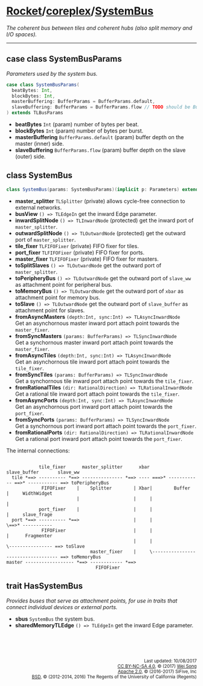 [Rocket](../Readme.md)/[coreplex](../coreplex.md)/[SystemBus](https://github.com/freechipsproject/rocket-chip/blob/master/src/main/scala/coreplex/SystemBus.scala)
========================
*The coherent bus between tiles and coherent hubs (also split memory and I/O spaces).*

**********************

## case class SystemBusParams
*Parameters used by the system bus.*

~~~scala
case class SystemBusParams(
  beatBytes: Int,
  blockBytes: Int,
  masterBuffering: BufferParams = BufferParams.default,
  slaveBuffering: BufferParams = BufferParams.flow // TODO should be BufferParams.none on BCE
) extends TLBusParams
~~~

+ **beatBytes** `Int` (param) number of bytes per beat.
+ **blockBytes** `Int` (param) number of bytes per burst.
+ **masterBuffering** `BufferParams.default` (param) buffer depth on the master (inner) side.
+ **slaveBuffering** `BufferParams.flow` (param) buffer depth on the slave (outer) side.

## class SystemBus

~~~scala
class SystemBus(params: SystemBusParams)(implicit p: Parameters) extends TLBusWrapper(params)
~~~

+ **master_splitter** `TLSplitter` (private) allows cycle-free connection to external networks.
+ **busView** `() => TLEdgeIn` get the inward Edge parameter.
+ **inwardSplitNode** `() => TLInwardNode` (protected) get the inward port of `master_splitter`.
+ **outwardSplitNode** `() => TLOutwardNode` (protected) get the outward port of `master_splitter`.
+ **tile_fixer** `TLFIFOFixer` (private) FIFO fixer for tiles.
+ **port_fixer** `TLFIFOFixer` (private) FIFO fixer for ports.
+ **master_fixer** `TLFIFOFixer` (private) FIFO fixer for masters.
+ **toSplitSlaves** `() => TLOutwardNode` get the outward port of `master_splitter`.
+ **toPeripheryBus** `() => TLOutwardNode` get the outward port of `slave_ww` as attachment point for peripheral bus.
+ **toMemoryBus** `() => TLOutwardNode` get the outward port of `xbar` as attachment point for memory bus.
+ **toSlave** `() => TLOutwardNode` get the outward port of `slave_buffer` as attachment point for slaves.
+ **fromAsyncMasters** `(depth:Int, sync:Int) => TLAsyncInwardNode`<br>
  Get an asynchornous master inward port attach point towards the `master_fixer`.
+ **fromSyncMasters** `(params: BufferParams) => TLSyncInwardNode`<br>
  Get a synchornous master inward port attach point towards the `master_fixer`.
+ **fromAsyncTiles** `(depth:Int, sync:Int) => TLAsyncInwardNode`<br>
  Get an asynchornous tile inward port attach point towards the `tile_fixer`.
+ **fromSyncTiles** `(params: BufferParams) => TLSyncInwardNode`<br>
  Get a synchornous tile inward port attach point towards the `tile_fixer`.
+ **fromRationalTiles** `(dir: RationalDirection) => TLRationalInwardNode`<br>
  Get a rational tile inward port attach point towards the `tile_fixer`.
+ **fromAsyncPorts** `(depth:Int, sync:Int) => TLAsyncInwardNode`<br>
  Get an asynchornous port inward port attach point towards the `port_fixer`.
+ **fromSyncPorts** `(params: BufferParams) => TLSyncInwardNode`<br>
  Get a synchornous port inward port attach point towards the `port_fixer`.
+ **fromRationalPorts** `(dir: RationalDirection) => TLRationalInwardNode`<br>
  Get a rational port inward port attach point towards the `port_fixer`.

The internal connections:
~~~

            tile_fixer      master_splitter      xbar       slave_buffer       slave_ww
  tile *==> ---------- *==> --------------- *==> ---- ===>* ------------ ==>* ----------- ==> toPeripheryBus
             FIFOFixer    |    Splitter        | Xbar|        Buffer    |     WidthWidget
                          |                    |     |                  |
            port_fixer    |                    |     |                  |     slave_frage
  port *==> ---------- *==>                    |     |                  \==>* -----------
             FIFOFixer                         |     |                  |      Fragmenter
                                               |     |                  \---------------- ==> toSlave
                               master_fixer    |     \----------------------------------- ==> toMemoryBus
master ------------------ *==> ------------ *==>
                                 FIFOFixer
~~~

## trait HasSystemBus
*Provides buses that serve as attachment points, for use in traits that connect individual devices or external ports.*

+ **sbus** `SystemBus` the system bus.
+ **sharedMemoryTLEdge** `() => TLEdgeIn` get the inward Edge parameter.


<br><br><br><p align="right">
<sub>
Last updated: 10/08/2017<br>
[CC BY-NC-SA 4.0](https://creativecommons.org/licenses/by-nc-sa/4.0/), &copy; (2017) [Wei Song](mailto:wsong83@gmail.com)<br>
[Apache 2.0](https://github.com/freechipsproject/rocket-chip/blob/master/LICENSE.SiFive), &copy; (2016-2017) SiFive, Inc<br>
[BSD](https://github.com/freechipsproject/rocket-chip/blob/master/LICENSE.Berkeley), &copy; (2012-2014, 2016) The Regents of the University of California (Regents)
</sub>
</p>
